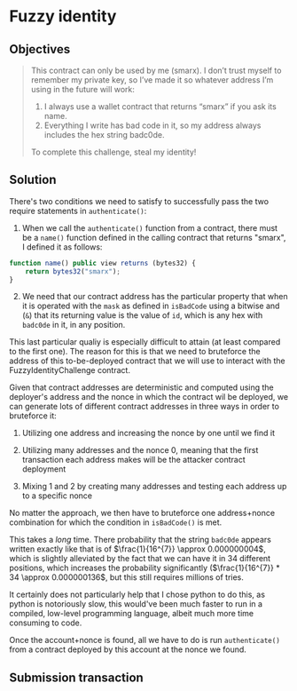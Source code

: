 # Fuzzy identity

## Objectives

>This contract can only be used by me (smarx). I don’t trust myself to remember my private key, so I’ve made it so whatever address I’m using in the future will work:
>
>1. I always use a wallet contract that returns “smarx” if you ask its name.
>2. Everything I write has bad code in it, so my address always includes the hex string badc0de.
>
>To complete this challenge, steal my identity!

## Solution

There's two conditions we need to satisfy to successfully pass the two require statements in `authenticate()`:

1. When we call the `authenticate()` function from a contract, there must be a `name()` function defined in the calling contract that returns "smarx", I defined it as follows:

```js
function name() public view returns (bytes32) {
    return bytes32("smarx");
}
```

2. We need that our contract address has the particular property that when it is operated with the `mask` as defined in `isBadCode` using a bitwise and (`&`) that its returning value is the value of `id`, which is any hex with `badc0de` in it, in any position. 

This last particular qualiy is especially difficult to attain (at least compared to the first one). The reason for this is that we need to bruteforce the address of this to-be-deployed contract that we will use to interact with the FuzzyIdentityChallenge contract.

Given that contract addresses are deterministic and computed using the deployer's address and the nonce in which the contract wil be deployed, we can generate lots of different contract addresses in three ways in order to bruteforce it:

1. Utilizing one address and increasing the nonce by one until we find it

2. Utilizing many addresses and the nonce 0, meaning that the first transaction each address makes will be the attacker contract deployment

3. Mixing 1 and 2 by creating many addresses and testing each address up to a specific nonce

No matter the approach, we then have to bruteforce one address+nonce combination for which the condition in `isBadCode()` is met.

This takes a _long_ time. There probability that the string `badc0de` appears written exactly like that is of $\frac{1}{16^{7}} \approx 0.000000004$, which is slightly alleviated by the fact that we can have it in 34 different positions, which increases the probability significantly ($\frac{1}{16^{7}} * 34 \approx 0.000000136$, but this still requires millions of tries.

It certainly does not particularly help that I chose python to do this, as python is notoriously slow, this would've been much faster to run in a compiled, low-level programming language, albeit much more time consuming to code.

Once the account+nonce is found, all we have to do is run `authenticate()` from a contract deployed by this account at the nonce we found.

## Submission transaction


